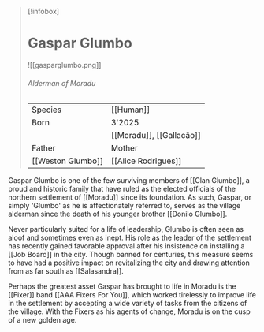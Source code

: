 > [!infobox]
> # Gaspar Glumbo
> ![[gasparglumbo.png]]
> ###### *Alderman of Moradu*
> |   |   |
> | ---- | ---- |
> | Species | [[Human]] |
> | Born | 3'2025 |
> |  | [[Moradu]], [[Gallacão]] |
> | Father | Mother |
> | [[Weston Glumbo]] | [[Alice Rodrigues]] |
>

Gaspar Glumbo is one of the few surviving members of [[Clan Glumbo]], a proud and historic family that have ruled as the elected officials of the northern settlement of [[Moradu]] since its foundation. As such, Gaspar, or simply 'Glumbo' as he is affectionately referred to, serves as the village alderman since the death of his younger brother [[Donilo Glumbo]].

Never particularly suited for a life of leadership, Glumbo is often seen as aloof and sometimes even as inept. His role as the leader of the settlement has recently gained favorable approval after his insistence on installing a [[Job Board]] in the city. Though banned for centuries, this measure seems to have had a positive impact on revitalizing the city and drawing attention from as far south as [[Salasandra]]. 

Perhaps the greatest asset Gaspar has brought to life in Moradu is the [[Fixer]] band [[AAA Fixers For You]], which worked tirelessly to improve life in the settlement by accepting a wide variety of tasks from the citizens of the village. With the Fixers as his agents of change, Moradu is on the cusp of a new golden age.
